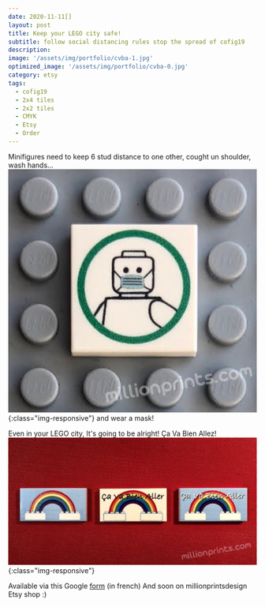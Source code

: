 ```yaml
---
date: 2020-11-11[]
layout: post
title: Keep your LEGO city safe!
subtitle: follow social distancing rules stop the spread of cofig19
description: 
image: '/assets/img/portfolio/cvba-1.jpg'
optimized_image: '/assets/img/portfolio/cvba-0.jpg'
category: etsy
tags:
  - cofig19
  - 2x4 tiles
  - 2x2 tiles
  - CMYK
  - Etsy
  - Order
---
```


Minifigures need to keep 6 stud distance to one other, cought un shoulder, wash hands...
![more view](/assets/img/portfolio/cvba-3.jpg){:class="img-responsive"}
and wear a mask!

Even in your LEGO city, It's going to be alright!  Ça Va Bien Allez!
![more view](/assets/img/portfolio/cvba-2.jpg){:class="img-responsive"}

Available via this Google [form](https://forms.gle/sKtqTBc7Hfd7or1g8) (in french)
And soon on millionprintsdesign Etsy shop :)


  






